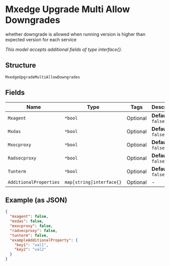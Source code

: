 
# Mxedge Upgrade Multi Allow Downgrades

whether downgrade is allowed when running version is higher than expected version for each service

*This model accepts additional fields of type interface{}.*

## Structure

`MxedgeUpgradeMultiAllowDowngrades`

## Fields

| Name | Type | Tags | Description |
|  --- | --- | --- | --- |
| `Mxagent` | `*bool` | Optional | **Default**: `false` |
| `Mxdas` | `*bool` | Optional | **Default**: `false` |
| `Mxocproxy` | `*bool` | Optional | **Default**: `false` |
| `Radsecproxy` | `*bool` | Optional | **Default**: `false` |
| `Tunterm` | `*bool` | Optional | **Default**: `false` |
| `AdditionalProperties` | `map[string]interface{}` | Optional | - |

## Example (as JSON)

```json
{
  "mxagent": false,
  "mxdas": false,
  "mxocproxy": false,
  "radsecproxy": false,
  "tunterm": false,
  "exampleAdditionalProperty": {
    "key1": "val1",
    "key2": "val2"
  }
}
```

